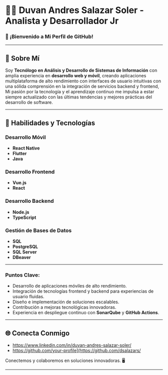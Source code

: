 # 👨‍💻 Duvan Andres Salazar Soler - Analista y Desarrollador Jr

### 🚀 ¡Bienvenido a Mi Perfil de GitHub!

---

## 🌟 Sobre Mí

Soy **Tecnólogo en Análisis y Desarrollo de Sistemas de Información** con amplia experiencia en **desarrollo web y móvil**, creando aplicaciones multiplataforma de alto rendimiento con interfaces de usuario intuitivas con una sólida comprensión en la integración de servicios backend y frontend, Mi pasión por la tecnología y el aprendizaje continuo me impulsa a estar siempre actualizado con las últimas tendencias y mejores prácticas del desarrollo de software.


---

## 💼 Habilidades y Tecnologías

### Desarrollo Móvil
- **React Native**
- **Flutter**
- **Java**

### Desarrollo Frontend
- **Vue.js**
- **React**

### Desarrollo Backend
- **Node.js**
- **TypeScript**

### Gestión de Bases de Datos
- **SQL**
- **PostgreSQL**
- **SQL Server**
- **DBeaver**

---

### Puntos Clave:
- Desarrollo de aplicaciones móviles de alto rendimiento.
- Integración de tecnologías frontend y backend para experiencias de usuario fluidas.
- Diseño e implementación de soluciones escalables.
- Contribución a mejoras tecnológicas innovadoras.
- Experiencia en despliegue continuo con **SonarQube** y **GitHub Actions**.

---

## 🌐 Conecta Conmigo

- https://www.linkedin.com/in/duvan-andres-salazar-soler/
- https://github.com/your-profile](https://github.com/dsalazars/


Conectemos y colaboremos en soluciones innovadoras. 🖥

---
